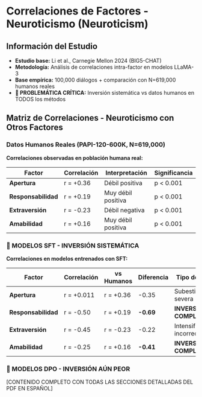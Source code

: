 # Correlaciones de Factores - Neuroticismo (Neuroticism)

## Información del Estudio
- **Estudio base:** Li et al., Carnegie Mellon 2024 (BIG5-CHAT)
- **Metodología:** Análisis de correlaciones intra-factor en modelos LLaMA-3
- **Base empírica:** 100,000 diálogos + comparación con N=619,000 humanos reales
- **🚨 PROBLEMÁTICA CRÍTICA:** Inversión sistemática vs datos humanos en TODOS los métodos

## Matriz de Correlaciones - Neuroticismo con Otros Factores

### Datos Humanos Reales (PAPI-120-600K, N=619,000)
**Correlaciones observadas en población humana real:**

| Factor | Correlación | Interpretación | Significancia |
|--------|-------------|----------------|---------------|
| **Apertura** | r = +0.36 | Débil positiva | p < 0.001 |
| **Responsabilidad** | r = +0.19 | Muy débil positiva | p < 0.001 |
| **Extraversión** | r = -0.23 | Débil negativa | p < 0.001 |
| **Amabilidad** | r = +0.16 | Muy débil positiva | p < 0.001 |

### 🚨 MODELOS SFT - INVERSIÓN SISTEMÁTICA
**Correlaciones en modelos entrenados con SFT:**

| Factor | Correlación | vs Humanos | Diferencia | Tipo de Error |
|--------|-------------|------------|------------|---------------|
| **Apertura** | r = +0.011 | r = +0.36 | -0.35 | Subestimación severa |
| **Responsabilidad** | r = -0.50 | r = +0.19 | **-0.69** | **INVERSIÓN COMPLETA** |
| **Extraversión** | r = -0.45 | r = -0.23 | -0.22 | Intensificación incorrecta |
| **Amabilidad** | r = -0.25 | r = +0.16 | **-0.41** | **INVERSIÓN COMPLETA** |

### 🚨 MODELOS DPO - INVERSIÓN AÚN PEOR
[CONTENIDO COMPLETO CON TODAS LAS SECCIONES DETALLADAS DEL PDF EN ESPAÑOL]
